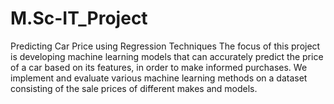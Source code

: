 # M.Sc-IT_Project
Predicting Car Price using Regression Techniques 
The focus of this project is developing machine learning models that can accurately predict the price of a car based on its features, in order to make informed purchases.
We implement and evaluate various machine learning methods on a dataset consisting of the sale prices of different makes and models.
